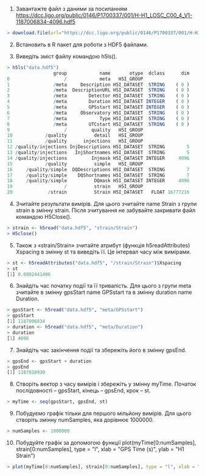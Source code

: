 1. Завантажте файл з даними за посиланням https://dcc.ligo.org/public/0146/P1700337/001/H-H1_LOSC_C00_4_V1-1187006834-4096.hdf5

```r
> download.file(url="https://dcc.ligo.org/public/0146/P1700337/001/H-H1_LOSC_C00_4_V1-1187006834-4096.hdf5", destfile = "data.hdf5", mode="wb")
```

2. Встановить в R пакет для роботи з HDF5 файлами.

3. Виведіть зміст файлу командою h5ls().

```r
> h5ls("data.hdf5")
                 group            name       otype  dclass      dim
0                    /            meta   H5I_GROUP
1                /meta     Description H5I_DATASET  STRING    ( 0 )
2                /meta  DescriptionURL H5I_DATASET  STRING    ( 0 )
3                /meta        Detector H5I_DATASET  STRING    ( 0 )
4                /meta        Duration H5I_DATASET INTEGER    ( 0 )
5                /meta        GPSstart H5I_DATASET INTEGER    ( 0 )
6                /meta     Observatory H5I_DATASET  STRING    ( 0 )
7                /meta            Type H5I_DATASET  STRING    ( 0 )
8                /meta        UTCstart H5I_DATASET  STRING    ( 0 )
9                    /         quality   H5I_GROUP
10            /quality          detail   H5I_GROUP
11            /quality      injections   H5I_GROUP
12 /quality/injections InjDescriptions H5I_DATASET  STRING        5
13 /quality/injections   InjShortnames H5I_DATASET  STRING        5
14 /quality/injections         Injmask H5I_DATASET INTEGER     4096
15            /quality          simple   H5I_GROUP
16     /quality/simple  DQDescriptions H5I_DATASET  STRING        7
17     /quality/simple    DQShortnames H5I_DATASET  STRING        7
18     /quality/simple          DQmask H5I_DATASET INTEGER     4096
19                   /          strain   H5I_GROUP
20             /strain          Strain H5I_DATASET   FLOAT 16777216
```

4. Зчитайте результати вимірів. Для цього зчитайте name Strain з групи strain в змінну strain. Після зчитування не забувайте закривати файл командою H5Close().

```r
> strain <- h5read("data.hdf5", "strain/Strain")
> H5close()
```

5. Також з «strain/Strain» зчитайте атрибут (функція h5readAttributes) Xspacing в змінну st та виведіть її. Це інтервал часу між вимірами.

```r
> st <- h5readAttributes("data.hdf5", "/strain/Strain")$Xspacing
> st
[1] 0.0002441406
```

6. Знайдіть час початку події та її тривалість. Для цього з групи meta зчитайте в змінну gpsStart name GPSstart та в змінну duration name Duration.

```r
> gpsStart <- h5read("data.hdf5", "meta/GPSstart")
> gpsStart
[1] 1187006834
> duration <- h5read("data.hdf5", "meta/Duration")
> duration
[1] 4096
```

7. Знайдіть час закінчення події та збережіть його в змінну gpsEnd.

```r
> gpsEnd <- gpsStart + duration
> gpsEnd
[1] 1187010930
```

8. Створіть вектор з часу вимірів і збережіть у змінну myTime. Початок послідовності – gpsStart, кінець – gpsEnd, крок – st.

```r
> myTime <- seq(gpsStart, gpsEnd, st)
```

9. Побудуємо графік тільки для першого мільйону вимірів. Для цього створіть змінну numSamples, яка дорівнює 1000000.

```r
> numSamples <- 1000000
```

10. Побудуйте графік за допомогою функції plot(myTime[0:numSamples], strain[0:numSamples], type = "l", xlab = "GPS Time (s)", ylab = "H1 Strain")

```r
> plot(myTime[0:numSamples], strain[0:numSamples], type = "l", xlab = "GPS Time (s)", ylab = "H1 Strain")
```
